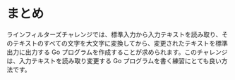 # まとめ

ラインフィルターズチャレンジでは、標準入力から入力テキストを読み取り、そのテキストのすべての文字を大文字に変換してから、変更されたテキストを標準出力に出力する Go プログラムを作成することが求められます。このチャレンジは、入力テキストを読み取り変更する Go プログラムを書く練習にとても良い方法です。
